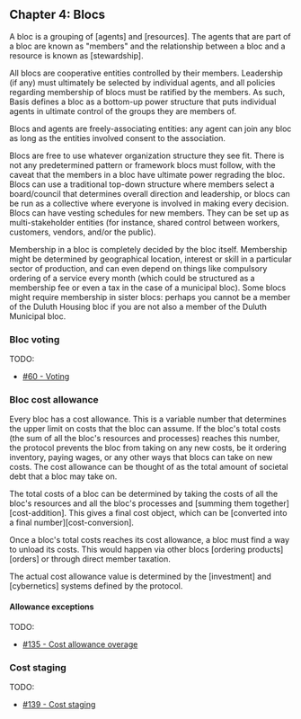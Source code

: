 ## Chapter 4: Blocs

A bloc is a grouping of [agents] and [resources]. The agents that are part of a bloc are known as "members" and the relationship between a bloc and a resource is known as [stewardship].

All blocs are cooperative entities controlled by their members. Leadership (if any) must ultimately be selected by individual agents, and all policies regarding membership of blocs must be ratified by the members. As such, Basis defines a bloc as a bottom-up power structure that puts individual agents in ultimate control of the groups they are members of.

Blocs and agents are freely-associating entities: any agent can join any bloc as long as the entities involved consent to the association.

Blocs are free to use whatever organization structure they see fit. There is not any predetermined pattern or framework blocs must follow, with the caveat that the members in a bloc have ultimate power regrading the bloc. Blocs can use a traditional top-down structure where members select a board/council that determines overall direction and leadership, or blocs can be run as a collective where everyone is involved in making every decision. Blocs can have vesting schedules for new members. They can be set up as multi-stakeholder entities (for instance, shared control between workers, customers, vendors, and/or the public).

Membership in a bloc is completely decided by the bloc itself. Membership might be determined by geographical location, interest or skill in a particular sector of production, and can even depend on things like compulsory ordering of a service every month (which could be structured as a membership fee or even a tax in the case of a municipal bloc). Some blocs might require membership in sister blocs: perhaps you cannot be a member of the Duluth Housing bloc if you are not also a member of the Duluth Municipal bloc.

### Bloc voting

TODO:

- [#60 - Voting](https://github.com/basisproject/tracker/issues/60)

### Bloc cost allowance

Every bloc has a cost allowance. This is a variable number that determines the upper limit on costs that the bloc can assume. If the bloc's total costs (the sum of all the bloc's resources and processes) reaches this number, the protocol prevents the bloc from taking on any new costs, be it ordering inventory, paying wages, or any other ways that blocs can take on new costs. The cost allowance can be thought of as the total amount of societal debt that a bloc may take on.

The total costs of a bloc can be determined by taking the costs of all the bloc's resources and all the bloc's processes and [summing them together][cost-addition]. This gives a final cost object, which can be [converted into a final number][cost-conversion].

Once a bloc's total costs reaches its cost allowance, a bloc must find a way to unload its costs. This would happen via other blocs [ordering products][orders] or through direct member taxation.

The actual cost allowance value is determined by the [investment] and [cybernetics] systems defined by the protocol.

#### Allowance exceptions

TODO:

- [#135 - Cost allowance overage](https://github.com/basisproject/tracker/issues/135)

### Cost staging

TODO:

- [#139 - Cost staging](https://github.com/basisproject/tracker/issues/139)

